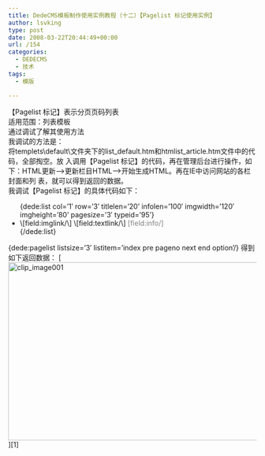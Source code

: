 ```yaml
---
title: DedeCMS模板制作使用实例教程（十二）【Pagelist 标记使用实例】
author: lsvking
type: post
date: 2008-03-22T20:44:49+00:00
url: /154
categories:
  - DEDECMS
  - 技术
tags:
  - 模版

---
```

【Pagelist 标记】表示分页页码列表   
适用范围：列表模板   
通过调试了解其使用方法   
我调试的方法是：   
将templets\default\文件夹下的list\_default.htm和htmlist\_article.htm文件中的代码，全部掏空。放 入调用【Pagelist 标记】的代码，再在管理后台进行操作，如下：HTML更新&#8211;>更新栏目HTML&#8211;>开始生成HTML。再在IE中访问网站的各栏封面和列 表，就可以得到返回的数据。   
我调试【Pagelist 标记】的具体代码如下：   
<ul>   
{dede:list col=&#8217;1&#8242; row=&#8217;3&#8242; titlelen=&#8217;20&#8217;   
infolen=&#8217;100&#8242; imgwidth=&#8217;120&#8242; imgheight=&#8217;80&#8217; pagesize=&#8217;3&#8242; typeid=&#8217;95&#8217;}   
<li>\[field:imglink/\] \[field:textlink/\] <font style="color:gray;">[field:info/]</font></li>   
{/dede:list}   
</ul>   
{dede:pagelist listsize=&#8217;3&#8242; listitem=&#8217;index pre pageno next end option&#8217;/}   
得到如下返回数据：   
[<img style="border-right: 0px; border-top: 0px; border-left: 0px; border-bottom: 0px" height="362" alt="clip_image001" src="http://lsvking.github.io/wp-content/uploads/2008/03/windowslivewriterdedecmspagelist-1230cclip-image001-thumb.gif" width="624" border="0" />][1]

 [1]: http://lsvking.github.io/wp-content/uploads/2008/03/windowslivewriterdedecmspagelist-1230cclip-image001-2.gif